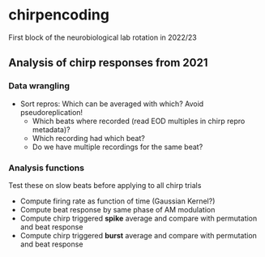 # chirpencoding
First block of the neurobiological lab rotation in 2022/23

## Analysis of chirp responses from 2021

### Data wrangling
- Sort repros: Which can be averaged with which? Avoid pseudoreplication!
  - Which beats where recorded (read EOD multiples in chirp repro metadata)?
  - Which recording had which beat?
  - Do we have multiple recordings for the same beat?

### Analysis functions
Test these on slow beats before applying to all chirp trials
- Compute firing rate as function of time (Gaussian Kernel?)
- Compute beat response by same phase of AM modulation
- Compute chirp triggered **spike** average and compare with permutation and beat response
- Compute chirp triggered **burst** average and compare with permutation and beat response